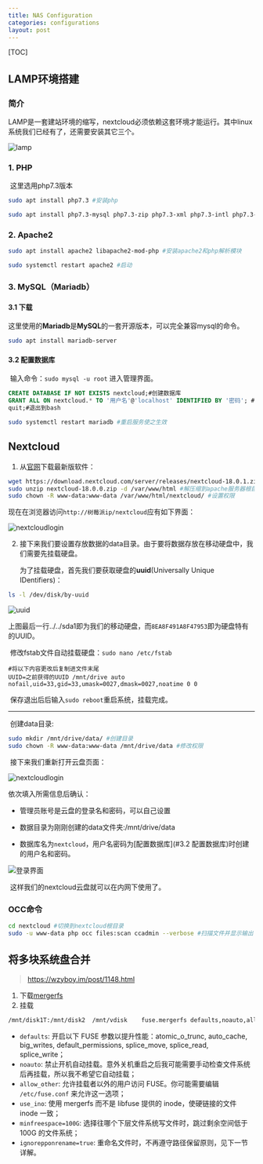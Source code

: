 ```yaml
---
title: NAS Configuration
categories: configurations
layout: post
---
```




[TOC]

## LAMP环境搭建

### 简介

​	LAMP是一套建站环境的缩写，nextcloud必须依赖这套环境才能运行。其中linux系统我们已经有了，还需要安装其它三个。

![lamp](https://www.player7.cc:44343/uploads/big/dd322ee03d6c8a2f496ba21481f66672.png)

### 1. PHP

​	这里选用php7.3版本

```bash
sudo apt install php7.3 #安装php

sudo apt install php7.3-mysql php7.3-zip php7.3-xml php7.3-intl php7.3-mbstring php7.3-gd php7.3-curl #安装依赖模块
```



### 2. Apache2

```bash
sudo apt install apache2 libapache2-mod-php #安装apache2和php解析模块

sudo systemctl restart apache2 #启动
```



### 3. MySQL（Mariadb）

#### 3.1 下载

​	这里使用的**Mariadb**是**MySQL**的一套开源版本，可以完全兼容mysql的命令。

```bash
sudo apt install mariadb-server
```

#### 3.2 配置数据库

​	输入命令：`sudo mysql -u root` 进入管理界面。

```sql
CREATE DATABASE IF NOT EXISTS nextcloud;#创建数据库
GRANT ALL ON nextcloud.* TO '用户名'@'localhost' IDENTIFIED BY '密码'; #创建用户并授予权限
quit;#退出到bash
```

```bash
sudo systemctl restart mariadb #重启服务使之生效
```



## Nextcloud

1. 从[官网](https://nextcloud.com/install/)下载最新版软件：

```bash
wget https://download.nextcloud.com/server/releases/nextcloud-18.0.1.zip #下载
sudo unzip nextcloud-18.0.0.zip -d /var/www/html #解压缩到apache服务器根目录下
sudo chown -R www-data:www-data /var/www/html/nextcloud/ #设置权限
```

​	现在在浏览器访问`http://树莓派ip/nextcloud`应有如下界面：

![nextcloudlogin](https://www.player7.cc:44343/uploads/big/5039d2c6b58d95617f39da5e004e457b.png)

2. 接下来我们要设置存放数据的data目录。由于要将数据存放在移动硬盘中，我们需要先挂载硬盘。

   为了挂载硬盘，首先我们要获取硬盘的**uuid**(Universally Unique IDentifiers)：

```bash
ls -l /dev/disk/by-uuid
```

![uuid](https://www.player7.cc:44343/uploads/big/a845f237450825dc5c78fb116161449a.png)

​	上图最后一行../../sda1即为我们的移动硬盘，而`8EA8F491A8F47953`即为硬盘特有的UUID。

​	修改fstab文件自动挂载硬盘：`sudo nano /etc/fstab`

```
#将以下内容更改后复制进文件末尾
UUID=之前获得的UUID /mnt/drive auto nofail,uid=33,gid=33,umask=0027,dmask=0027,noatime 0 0
```

​	保存退出后后输入`sudo reboot`重启系统，挂载完成。

<hr>



​	创建data目录:

```bash
sudo mkdir /mnt/drive/data/ #创建目录
sudo chown -R www-data:www-data /mnt/drive/data #修改权限
```

​	接下来我们重新打开云盘页面：

![nextcloudlogin](https://www.player7.cc:44343/uploads/big/8d0bf7ef46213fcd8e16ca46ed48e42d.png)

依次填入所需信息后确认：

+ 管理员账号是云盘的登录名和密码，可以自己设置

+ 数据目录为刚刚创建的data文件夹:/mnt/drive/data
+ 数据库名为`nextcloud`，用户名密码为[配置数据库](#3.2 配置数据库)时创建的用户名和密码。

![登录界面](/home/cc/Documents/notes/photos/nextcloudlogin2.png)

​	这样我们的nextcloud云盘就可以在内网下使用了。

### OCC命令

```bash
cd nextcloud #切换到nextcloud根目录
sudo -u www-data php occ files:scan ccadmin --verbose #扫描文件并显示输出
```

## 将多块系统盘合并

> https://wzyboy.im/post/1148.html

1. 下载[mergerfs](https://github.com/trapexit/mergerfs)
2. 挂载

```bash
/mnt/disk1T:/mnt/disk2  /mnt/vdisk    fuse.mergerfs defaults,noauto,allow_other,use_ino,minfreespace=100G,ignorepponrename=true 0 0
```

- `defaults`: 开启以下 FUSE 参数以提升性能：atomic_o_trunc, auto_cache, big_writes, default_permissions, splice_move, splice_read, splice_write；
- `noauto`: 禁止开机自动挂载。意外关机重启之后我可能需要手动检查文件系统后再挂载，所以我不希望它自动挂载；
- `allow_other`: 允许挂载者以外的用户访问 FUSE。你可能需要编辑 `/etc/fuse.conf` 来允许这一选项；
- `use_ino`: 使用 mergerfs 而不是 libfuse 提供的 inode，使硬链接的文件 inode 一致；
- `minfreespace=100G`: 选择往哪个下层文件系统写文件时，跳过剩余空间低于 100G 的文件系统；
- `ignorepponrename=true`: 重命名文件时，不再遵守路径保留原则，见下一节详解。